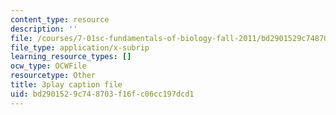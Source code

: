 ```yaml
---
content_type: resource
description: ''
file: /courses/7-01sc-fundamentals-of-biology-fall-2011/bd2901529c748703f16fc06cc197dcd1_QTb6YsxMbBY.srt
file_type: application/x-subrip
learning_resource_types: []
ocw_type: OCWFile
resourcetype: Other
title: 3play caption file
uid: bd290152-9c74-8703-f16f-c06cc197dcd1
---
```

